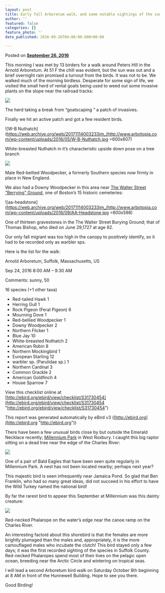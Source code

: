 ```yaml
---
layout: post
title: Early fall Arboretum walk, and some notable sightings of the summer
author: ''
featured: false
categories: []
feature_photo: ''
date_published: 2016-09-26T04:00:00.000+00:00

---
```

Posted on [**September 26, 2016**](https://web.archive.org/web/20171114003233/http://www.arbotopia.com/early-fall-arboretum-walk-and-some-notable-sightings-of-the-summer/ "4:48 pm")

This morning I was met by 13 birders for a walk around Peters Hill in the Arnold Arboretum. At 51 F the chill was evident, but the sun was out and a brief overnight rain promised a turnout from the birds. It was not to be. We walked much of the morning birdless. Desperate for some sign of life, we visited the small herd of rental goats being used to weed out some invasive plants on the slope near the railroad tracks:

![](/images/P1140613.jpg)

The herd taking a break from “goatscaping ” a patch of invasives.

Finally we hit an active patch and got a few resident birds.

![W-B Nuthatch](https://web.archive.org/web/20171114003233im_/http://www.arbotopia.com/wp-content/uploads/2016/05/W-B-Nuthatch.jpg =600x607)

White-breasted Nuthatch in it’s characteristic upside down pose on a tree branch

![](/images/P1030156-5.jpg)

Male Red-bellied Woodpecker, a formerly Southern species now firmly in place in New England.

We also had a Downy Woodpecker in this area near [The Walter Street “Berrying” Ground](https://web.archive.org/web/20171114003233/http://arnoldia.arboretum.harvard.edu/pdf/articles/1573.pdf), one of Boston’s 15 historic cemeteries:

![aa-headstone](https://web.archive.org/web/20171114003233im_/http://www.arbotopia.com/wp-content/uploads/2016/09/AA-Headstone.jpg =600x598)

One of thirteen gravestones in the The Walter Street Burying Ground; that of Thomas Bishop, who died on June 29,1727 at age 82.

Our only fall migrant was too high in the canopy to positively identify, so it had to be recorded only as warbler sps.

Here is the list for the walk:

Arnold Arboretum, Suffolk, Massachusetts, US

Sep 24, 2016 8:00 AM – 9:30 AM

Comments: sunny, 50

16 species (+1 other taxa)

* Red-tailed Hawk 1
* Herring Gull 1
* Rock Pigeon (Feral Pigeon) 6
* Mourning Dove 1
* Red-bellied Woodpecker 1
* Downy Woodpecker 2
* Northern Flicker 1
* Blue Jay 10
* White-breasted Nuthatch 2
* American Robin 8
* Northern Mockingbird 1
* European Starling 12
* warbler sp. (Parulidae sp.) 1
* Northern Cardinal 3
* Common Grackle 2
* American Goldfinch 4
* House Sparrow 7

View this checklist online at [http://ebird.org/ebird/view/checklist/S31730454](http://ebird.org/ebird/view/checklist/S31730454 "http://ebird.org/ebird/view/checklist/S31730454")

This report was generated automatically by eBird v3 ([http://ebird.org](http://ebird.org "http://ebird.org"))

There have been a few unusual birds close by but outside the Emerald Necklace recently; [Millennium Park](https://web.archive.org/web/20171114003233/http://www.newtonconservators.org/34millennium.htm) in West Roxbury. I caught this big raptor sitting on a dead tree near the edge of the Charles River:

![](/images/P1140593.jpg)

One of a pair of Bald Eagles that have been seen quite regularly in Millennium Park. A nest has not been located nearby; perhaps next year?

This majestic bird is seen infrequently near Jamaica Pond. So glad that Ben Franklin, who had so many great ideas, did not succeed in his effort to have the Wild Turkey named the national bird!

By far the rarest bird to appear this September at Millennium was this dainty creature:

![](/images/P1140557.jpg)

Red-necked Phalarope on the water’s edge near the canoe ramp on the Charles River.

An interesting factoid about this shorebird is that the females are more brightly plumaged than the males and, appropriately, it is the more camouflaged males who incubate the clutch! This bird stayed only a few days; it was the first recorded sighting of the species in Suffolk County. Red-necked Phalaropes spend most of their lives on the pelagic open ocean, breeding near the Arctic Circle and wintering on tropical seas.

I will lead a second Arboretum bird walk on Saturday October 8th beginning at 8 AM in front of the Hunnewell Building. Hope to see you there.

Good Birding!